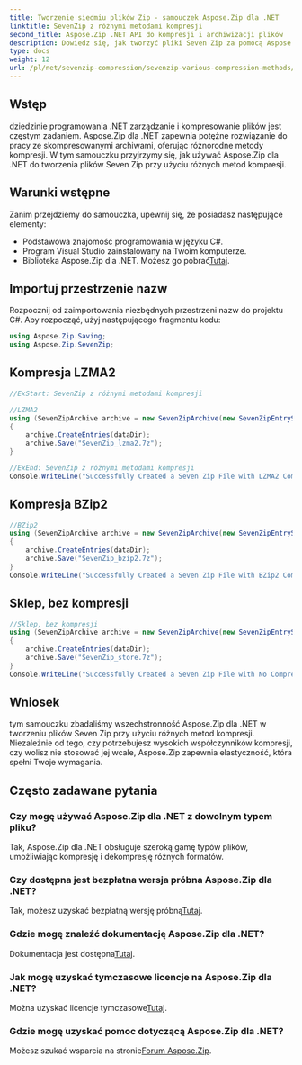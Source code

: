 ```yaml
---
title: Tworzenie siedmiu plików Zip - samouczek Aspose.Zip dla .NET
linktitle: SevenZip z różnymi metodami kompresji
second_title: Aspose.Zip .NET API do kompresji i archiwizacji plików
description: Dowiedz się, jak tworzyć pliki Seven Zip za pomocą Aspose.Zip dla .NET przy użyciu różnych metod kompresji. Proste kroki dla LZMA2, BZip2 i Store (bez kompresji).
type: docs
weight: 12
url: /pl/net/sevenzip-compression/sevenzip-various-compression-methods/
---
```


## Wstęp

dziedzinie programowania .NET zarządzanie i kompresowanie plików jest częstym zadaniem. Aspose.Zip dla .NET zapewnia potężne rozwiązanie do pracy ze skompresowanymi archiwami, oferując różnorodne metody kompresji. W tym samouczku przyjrzymy się, jak używać Aspose.Zip dla .NET do tworzenia plików Seven Zip przy użyciu różnych metod kompresji.

## Warunki wstępne

Zanim przejdziemy do samouczka, upewnij się, że posiadasz następujące elementy:

- Podstawowa znajomość programowania w języku C#.
- Program Visual Studio zainstalowany na Twoim komputerze.
-  Biblioteka Aspose.Zip dla .NET. Możesz go pobrać[Tutaj](https://releases.aspose.com/zip/net/).

## Importuj przestrzenie nazw

Rozpocznij od zaimportowania niezbędnych przestrzeni nazw do projektu C#. Aby rozpocząć, użyj następującego fragmentu kodu:

```csharp
using Aspose.Zip.Saving;
using Aspose.Zip.SevenZip;
```

## Kompresja LZMA2

```csharp
//ExStart: SevenZip z różnymi metodami kompresji

//LZMA2
using (SevenZipArchive archive = new SevenZipArchive(new SevenZipEntrySettings(new SevenZipLZMA2CompressionSettings())))
{
    archive.CreateEntries(dataDir);
    archive.Save("SevenZip_lzma2.7z");
}

//ExEnd: SevenZip z różnymi metodami kompresji
Console.WriteLine("Successfully Created a Seven Zip File with LZMA2 Compression");
```

## Kompresja BZip2

```csharp
//BZip2
using (SevenZipArchive archive = new SevenZipArchive(new SevenZipEntrySettings(new SevenZipBZip2CompressionSettings())))
{
    archive.CreateEntries(dataDir);
    archive.Save("SevenZip_bzip2.7z");
}
Console.WriteLine("Successfully Created a Seven Zip File with BZip2 Compression");
```

## Sklep, bez kompresji

```csharp
//Sklep, bez kompresji
using (SevenZipArchive archive = new SevenZipArchive(new SevenZipEntrySettings(new SevenZipStoreCompressionSettings())))
{
    archive.CreateEntries(dataDir);
    archive.Save("SevenZip_store.7z");
}
Console.WriteLine("Successfully Created a Seven Zip File with No Compression (Store)");
```

## Wniosek

tym samouczku zbadaliśmy wszechstronność Aspose.Zip dla .NET w tworzeniu plików Seven Zip przy użyciu różnych metod kompresji. Niezależnie od tego, czy potrzebujesz wysokich współczynników kompresji, czy wolisz nie stosować jej wcale, Aspose.Zip zapewnia elastyczność, która spełni Twoje wymagania.

## Często zadawane pytania

### Czy mogę używać Aspose.Zip dla .NET z dowolnym typem pliku?
Tak, Aspose.Zip dla .NET obsługuje szeroką gamę typów plików, umożliwiając kompresję i dekompresję różnych formatów.

### Czy dostępna jest bezpłatna wersja próbna Aspose.Zip dla .NET?
 Tak, możesz uzyskać bezpłatną wersję próbną[Tutaj](https://releases.aspose.com/).

### Gdzie mogę znaleźć dokumentację Aspose.Zip dla .NET?
 Dokumentacja jest dostępna[Tutaj](https://reference.aspose.com/zip/net/).

### Jak mogę uzyskać tymczasowe licencje na Aspose.Zip dla .NET?
 Można uzyskać licencje tymczasowe[Tutaj](https://purchase.aspose.com/temporary-license/).

### Gdzie mogę uzyskać pomoc dotyczącą Aspose.Zip dla .NET?
 Możesz szukać wsparcia na stronie[Forum Aspose.Zip](https://forum.aspose.com/c/zip/37).
